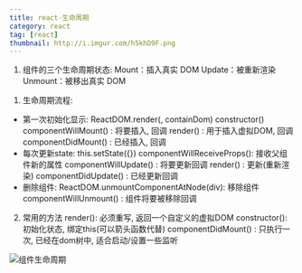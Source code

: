 ```yaml
---
title: react-生命周期
category: react
tag: [react]
thumbnail: http://i.imgur.com/h5khD9F.png
---
```


1. 组件的三个生命周期状态:
	Mount：插入真实 DOM
	Update：被重新渲染
	Unmount：被移出真实 DOM

<!--more-->

1. 生命周期流程:
  * 第一次初始化显示: ReactDOM.render(<Xxx/>, containDom)
    	constructor()
        	componentWillMount() : 将要插入, 回调
        	render() : 用于插入虚拟DOM, 回调
        	componentDidMount() : 已经插入, 回调
  * 每次更新state: this.setState({})
      componentWillReceiveProps(): 接收父组件新的属性
      componentWillUpdate() : 将要更新回调
      render() : 更新(重新渲染)
      componentDidUpdate() : 已经更新回调
  * 删除组件: ReactDOM.unmountComponentAtNode(div): 移除组件
    	componentWillUnmount() : 组件将要被移除回调
2. 常用的方法
    render(): 必须重写, 返回一个自定义的虚拟DOM
      	constructor(): 初始化状态, 绑定this(可以箭头函数代替)
      	componentDidMount() : 只执行一次, 已经在dom树中, 适合启动/设置一些监听

  

![组件生命周期](http://i.imgur.com/h5khD9F.png)



```

```

